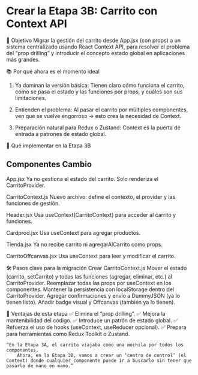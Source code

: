 #  Crear la Etapa 3B: Carrito con Context API

🎯 Objetivo
Migrar la gestión del carrito desde App.jsx (con props) a un sistema centralizado usando React Context API, para resolver el problema del “prop drilling” y introducir el concepto  estado global en aplicaciones más grandes.

📚 Por qué ahora es el momento ideal

1) Ya dominan la versión básica:
    Tienen claro cómo funciona el carrito, cómo se pasa el estado y las funciones por props, y cuáles son sus limitaciones.

2) Entienden el problema:
    Al pasar el carrito por múltiples componentes, ven que se vuelve engorroso → esto crea la necesidad de Context.

3) Preparación natural para Redux o Zustand:
    Context es la puerta de entrada a patrones de estado global.



🔧 Qué implementar en la Etapa 3B

Componentes                                         Cambio
---------------------------------------------------------------------------------------------
App.jsx                 Ya no gestiona el estado del carrito. Solo renderiza el CarritoProvider.

CarritoContext.js       Nuevo archivo: 
                        define el contexto, el provider y las funciones de gestión.

Header.jsx              Usa useContext(CarritoContext)  para acceder al carrito y funciones.

Cardprod.jsx            Usa useContext para agregar productos.

Tienda.jsx              Ya no recibe carrito ni agregarAlCarrito como props.

CarritoOffcanvas.jsx    Usa useContext para leer y modificar el carrito.


🛠️ Pasos clave para la migración
    Crear CarritoContext.js
    Mover el estado (carrito, setCarrito) y todas las funciones (agregar, eliminar, etc.) al CarritoProvider.
    Reemplazar todas las props por useContext en los componentes.
    Mantener la persistencia con localStorage dentro del CarritoProvider.
    Agregar confirmaciones y envío a DummyJSON (ya lo tienen listo).
    Añadir badge visual y Offcanvas (también ya lo tienen).
    


📌 Ventajas de esta etapa
    ✅ Elimina el “prop drilling”.
    ✅ Mejora la mantenibilidad del código.
    ✅ Introduce un patrón de estado global.
    ✅ Refuerza el uso de hooks (useContext, useReducer opcional).
    ✅ Prepara para herramientas como Redux Toolkit o Zustand.


    “En la Etapa 3A, el carrito viajaba como una mochila por todos los componentes.
        Ahora, en la Etapa 3B, vamos a crear un ‘centro de control’ (el Context) donde cualquier componente puede ir a buscarlo sin tener que pasarlo de mano en mano.” 










